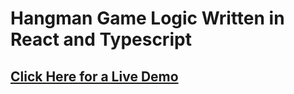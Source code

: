# Hangman Game Logic Written in React and Typescript
## [Click Here for a Live Demo](https://hangman-typescript-1.netlify.app/)
